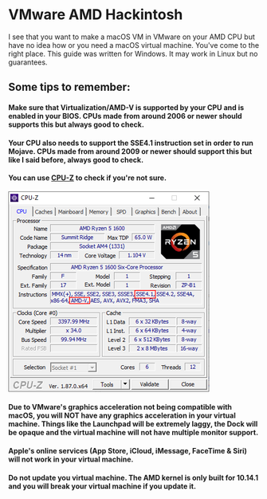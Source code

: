 # VMware AMD Hackintosh

I see that you want to make a macOS VM in VMware on your AMD CPU but have no idea how or you need a macOS virtual machine. You've come to the right place. This guide was written for Windows. It may work in Linux but no guarantees.

## Some tips to remember:

#### Make sure that Virtualization/AMD-V is supported by your CPU and is enabled in your BIOS. CPUs made from around 2006 or newer should supports this but always good to check.

#### Your CPU also needs to support the SSE4.1 instruction set in order to run Mojave. CPUs made from around 2009 or newer should support this but like I said before, always good to check.

#### You can use [CPU-Z](https://www.cpuid.com/softwares/cpu-z.html) to check if you're not sure. 

![](.gitbook/assets/cpuz_x64_ybu0tpuj8s.png)

#### Due to VMware's graphics acceleration not being compatible with macOS, you will NOT have any graphics acceleration in your virtual machine. Things like the Launchpad will be extremely laggy, the Dock will be opaque and the virtual machine will not have multiple monitor support.

#### Apple's online services \(App Store, iCloud, iMessage, FaceTime & Siri\) will not work in your virtual machine.

#### Do not update you virtual machine. The AMD kernel is only built for 10.14.1 and you will break your virtual machine if you update it.



